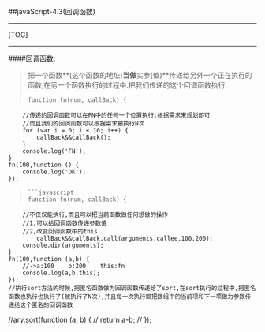 ##javaScript-4.3(回调函数)

---
[TOC]

---

####回调函数:
>把一个函数**(这个函数的地址)**当做**实参(值)**传递给另外一个正在执行的函数,在另一个函数执行的过程中.把我们传递的这个回调函数执行,
>```
>function fn(num, callBack) {
        //传递的回调函数可以在FN中的任何一个位置执行:根据需求来规划即可
        //而且我们的回调函数可以根据需求被执行N次
        for (var i = 0; i < 10; i++) {
            callBack&&callBack();
        }
        console.log('FN');
    }
    fn(100,function () {
        console.log('OK');
    });
>```
>```javascript
>function fn(num, callBack) {
        //不仅仅能执行,而且可以把当前函数做任何想做的操作
        //1,可以给回调函数传递参数值
        //2,改变回调函数中的this
            callBack&&callBack.call(arguments.callee,100,200);
        console.dir(arguments);
    }
    fn(100,function (a,b) {
        //->a:100    b:200    this:fn
        console.log(a,b,this);
    });
    //执行sort方法的时候,把匿名函数做为回调函数传递给了sort,在sort执行的过程中,把匿名函数也执行也执行了(被执行了N次),并且每一次执行都把数组中的当前项和下一项做为参数传递给这个匿名的回调函数
//ary.sort(function (a, b) {
//        return a-b;
//    });
>```